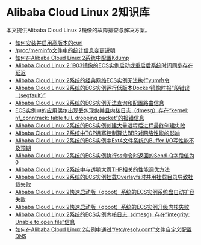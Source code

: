 # Alibaba Cloud Linux 2知识库

本文提供Alibaba Cloud Linux 2镜像的故障排查与解决方案。

-   [如何安装并启用高版本的curl]()
-   [/proc/meminfo文件中的统计信息变更说明]()
-   [如何在Alibaba Cloud Linux 2系统中配置Kdump](https://help.aliyun.com/knowledge_detail/153912.html)
-   [Alibaba Cloud Linux 2.1903镜像的ECS实例启动或重启后系统时间同步存在延迟](https://help.aliyun.com/knowledge_detail/153362.html)
-   [Alibaba Cloud Linux 2系统的经典网络ECS实例无法执行yum命令](https://help.aliyun.com/knowledge_detail/154096.html)
-   [Alibaba Cloud Linux 2系统的ECS实例运行低版本Docker镜像时报“段错误（segfault）”](https://help.aliyun.com/knowledge_detail/154067.html)
-   [Alibaba Cloud Linux 2系统的ECS实例无法查询和配置路由信息](https://help.aliyun.com/knowledge_detail/154266.html)
-   [ECS实例中的应用偶尔出现丢包现象并且内核日志（dmesg）存在“kernel: nf\_conntrack: table full, dropping packet”的报错信息](https://help.aliyun.com/knowledge_detail/154095.html)
-   [Alibaba Cloud Linux 2系统的ECS实例创建大量进程后进程最终创建失败](https://help.aliyun.com/knowledge_detail/154094.html)
-   [Alibaba Cloud Linux 2系统中TCP拥塞控制算法BBR对网络性能的影响](https://help.aliyun.com/knowledge_detail/154097.html)
-   [Alibaba Cloud Linux 2系统的ECS实例中Ext4文件系统的Buffer I/O写性能不及预期](https://help.aliyun.com/knowledge_detail/154212.html)
-   [Alibaba Cloud Linux 2系统的ECS实例执行ss命令时返回的Send-Q字段值为0](https://help.aliyun.com/knowledge_detail/154278.html)
-   [Alibaba Cloud Linux 2系统中与透明大页THP相关的性能调优方法](https://help.aliyun.com/knowledge_detail/161963.html)
-   [Alibaba Cloud Linux 2系统的ECS实例挂载Overlayfs时共用挂载目录导致挂载失败](https://help.aliyun.com/knowledge_detail/175762.html)
-   [Alibaba Cloud Linux 2快速启动版（qboot）系统的ECS实例系统盘自动扩容失败](https://help.aliyun.com/knowledge_detail/183364.html)
-   [Alibaba Cloud Linux 2快速启动版（qboot）系统的ECS实例升级内核失败](https://help.aliyun.com/knowledge_detail/183121.html)
-   [Alibaba Cloud Linux 2系统的ECS实例内核日志（dmesg）存在“integrity: Unable to open file”信息](https://help.aliyun.com/knowledge_detail/184050.html)
-   [如何在Alibaba Cloud Linux 2实例中通过“/etc/resolv.conf”文件自定义配置DNS](https://help.aliyun.com/knowledge_detail/188412.html)

